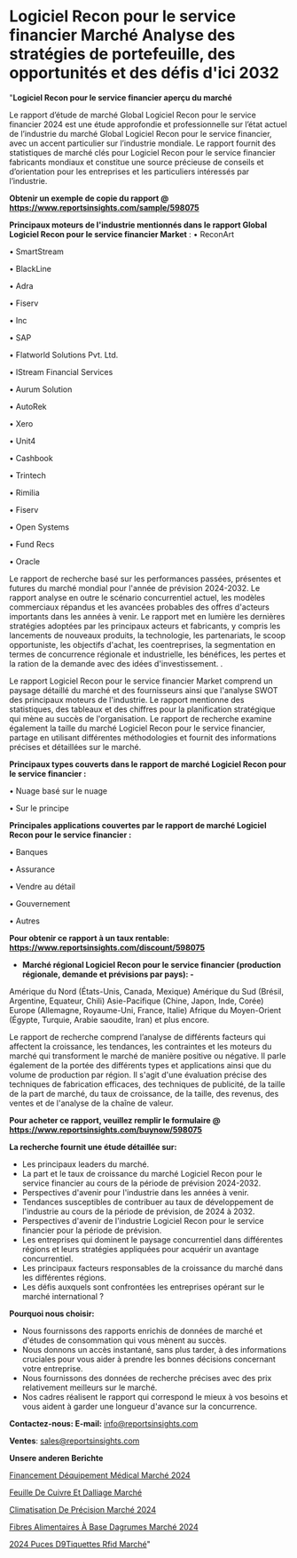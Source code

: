 # Logiciel Recon pour le service financier Marché Analyse des stratégies de portefeuille, des opportunités et des défis d'ici 2032

"<strong>Logiciel Recon pour le service financier aperçu du marché</strong>

Le rapport d’étude de marché Global Logiciel Recon pour le service financier 2024 est une étude approfondie et professionnelle sur l’état actuel de l’industrie du marché Global Logiciel Recon pour le service financier, avec un accent particulier sur l’industrie mondiale. Le rapport fournit des statistiques de marché clés pour Logiciel Recon pour le service financier fabricants mondiaux et constitue une source précieuse de conseils et d’orientation pour les entreprises et les particuliers intéressés par l’industrie.

<strong>Obtenir un exemple de copie du rapport @ <a href=https://www.reportsinsights.com/sample/598075>https://www.reportsinsights.com/sample/598075</a></strong>

<strong>Principaux moteurs de l'industrie mentionnés dans le rapport Global Logiciel Recon pour le service financier Market</strong> :
• ReconArt

• SmartStream

• BlackLine

• Adra

• Fiserv

• Inc

• SAP

• Flatworld Solutions Pvt. Ltd.

• IStream Financial Services

• Aurum Solution

• AutoRek

• Xero

• Unit4

• Cashbook

• Trintech

• Rimilia

• Fiserv

• Open Systems

• Fund Recs

• Oracle

Le rapport de recherche basé sur les performances passées, présentes et futures du marché mondial pour l'année de prévision 2024-2032. Le rapport analyse en outre le scénario concurrentiel actuel, les modèles commerciaux répandus et les avancées probables des offres d'acteurs importants dans les années à venir. Le rapport met en lumière les dernières stratégies adoptées par les principaux acteurs et fabricants, y compris les lancements de nouveaux produits, la technologie, les partenariats, le scoop opportuniste, les objectifs d'achat, les coentreprises, la segmentation en termes de concurrence régionale et industrielle, les bénéfices, les pertes et la ration de la demande avec des idées d'investissement. .

Le rapport Logiciel Recon pour le service financier Market comprend un paysage détaillé du marché et des fournisseurs ainsi que l'analyse SWOT des principaux moteurs de l'industrie. Le rapport mentionne des statistiques, des tableaux et des chiffres pour la planification stratégique qui mène au succès de l'organisation. Le rapport de recherche examine également la taille du marché Logiciel Recon pour le service financier, partage en utilisant différentes méthodologies et fournit des informations précises et détaillées sur le marché.

<strong>Principaux types couverts dans le rapport de marché Logiciel Recon pour le service financier :</strong>

• Nuage basé sur le nuage

• Sur le principe

<strong>Principales applications couvertes par le rapport de marché Logiciel Recon pour le service financier :</strong>

• Banques

• Assurance

• Vendre au détail

• Gouvernement

• Autres

<strong>Pour obtenir ce rapport à un taux rentable: <a href=https://www.reportsinsights.com/discount/598075>https://www.reportsinsights.com/discount/598075</a></strong>
<ul>
  <li><strong>Marché régional Logiciel Recon pour le service financier (production régionale, demande et prévisions par pays): -</strong></li>
</ul>
Amérique du Nord (États-Unis, Canada, Mexique)
Amérique du Sud (Brésil, Argentine, Equateur, Chili)
Asie-Pacifique (Chine, Japon, Inde, Corée)
Europe (Allemagne, Royaume-Uni, France, Italie)
Afrique du Moyen-Orient (Égypte, Turquie, Arabie saoudite, Iran) et plus encore.

Le rapport de recherche comprend l’analyse de différents facteurs qui affectent la croissance, les tendances, les contraintes et les moteurs du marché qui transforment le marché de manière positive ou négative. Il parle également de la portée des différents types et applications ainsi que du volume de production par région. Il s'agit d'une évaluation précise des techniques de fabrication efficaces, des techniques de publicité, de la taille de la part de marché, du taux de croissance, de la taille, des revenus, des ventes et de l'analyse de la chaîne de valeur.

<strong>Pour acheter ce rapport, veuillez remplir le formulaire @   <a href=https://www.reportsinsights.com/buynow/598075>https://www.reportsinsights.com/buynow/598075</a></strong>

<strong>La recherche fournit une étude détaillée sur:</strong>
<ul>
  <li>Les principaux leaders du marché.</li>
  <li>La part et le taux de croissance du marché Logiciel Recon pour le service financier au cours de la période de prévision 2024-2032.</li>
  <li>Perspectives d'avenir pour l'industrie dans les années à venir.</li>
  <li>Tendances susceptibles de contribuer au taux de développement de l'industrie au cours de la période de prévision, de 2024 à 2032.</li>
  <li>Perspectives d'avenir de l'industrie Logiciel Recon pour le service financier pour la période de prévision.</li>
  <li>Les entreprises qui dominent le paysage concurrentiel dans différentes régions et leurs stratégies appliquées pour acquérir un avantage concurrentiel.</li>
  <li>Les principaux facteurs responsables de la croissance du marché dans les différentes régions.</li>
  <li>Les défis auxquels sont confrontées les entreprises opérant sur le marché international ?</li>
</ul>
<strong>Pourquoi nous choisir:</strong>
<ul>
  <li>Nous fournissons des rapports enrichis de données de marché et d'études de consommation qui vous mènent au succès.</li>
  <li>Nous donnons un accès instantané, sans plus tarder, à des informations cruciales pour vous aider à prendre les bonnes décisions concernant votre entreprise.</li>
  <li>Nous fournissons des données de recherche précises avec des prix relativement meilleurs sur le marché.</li>
  <li>Nos cadres réalisent le rapport qui correspond le mieux à vos besoins et vous aident à garder une longueur d'avance sur la concurrence.</li>
</ul>
<strong>Contactez-nous:
</strong><strong>E-mail:</strong> <a href=mailto:info@reportsinsights.com>info@reportsinsights.com</a>

<strong>Ventes</strong>: <a href=mailto:sales@reportsinsights.com>sales@reportsinsights.com</a>

<strong>Unsere anderen Berichte</strong>

<a href=https://www.linkedin.com/pulse/financement-déquipement-médical-marché-acteurs-clés-4mz0c/>Financement Déquipement Médical Marché 2024</a>

<a href=https://www.linkedin.com/pulse/feuille-de-cuivre-et-dalliage-march%C3%A9-rapport-wnbac/>Feuille De Cuivre Et Dalliage Marché</a>

<a href=https://www.linkedin.com/pulse/climatisation-de-précision-marché-analyse-des-tqxjc/>Climatisation De Précision Marché 2024</a>

<a href=https://www.linkedin.com/pulse/fibres-alimentaires-à-base-dagrumes-marchéstratégies-kurye/>Fibres Alimentaires À Base Dagrumes Marché 2024</a>

<a href=https://www.linkedin.com/pulse/2024-puces-d%C3%A9tiquettes-rfid-march%C3%A9tendance-tgfpc/>2024 Puces D9Tiquettes Rfid Marché</a>"
